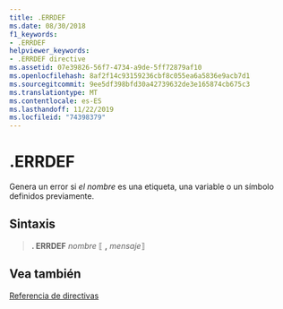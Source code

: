 ```yaml
---
title: .ERRDEF
ms.date: 08/30/2018
f1_keywords:
- .ERRDEF
helpviewer_keywords:
- .ERRDEF directive
ms.assetid: 07e39826-56f7-4734-a9de-5ff72879af10
ms.openlocfilehash: 8af2f14c93159236cbf8c055ea6a5836e9acb7d1
ms.sourcegitcommit: 9ee5df398bfd30a42739632de3e165874cb675c3
ms.translationtype: MT
ms.contentlocale: es-ES
ms.lasthandoff: 11/22/2019
ms.locfileid: "74398379"
---
```

# <a name="errdef"></a>.ERRDEF

Genera un error si *el nombre* es una etiqueta, una variable o un símbolo definidos previamente.

## <a name="syntax"></a>Sintaxis

> **. ERRDEF** *nombre* ⟦ __,__ *mensaje*⟧

## <a name="see-also"></a>Vea también

[Referencia de directivas](../../assembler/masm/directives-reference.md)
